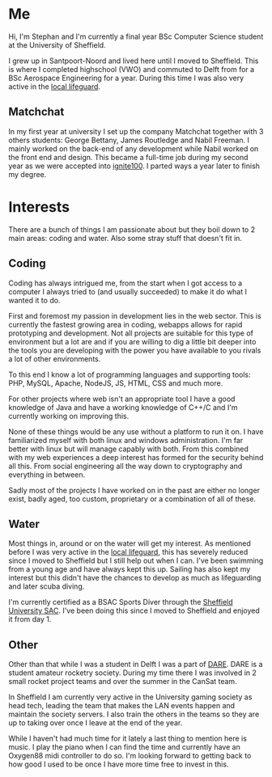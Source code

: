 Me
======

Hi, I'm Stephan and I'm currently a final year BSc Computer Science student at the University of Sheffield.

I grew up in Santpoort-Noord and lived here until I moved to Sheffield. This is where I completed highschool (VWO) and commuted to Delft from for a BSc Aerospace Engineering for a year. During this time I was also very active in the [local lifeguard](http://www.ijrb.nl).

Matchchat
-------

In my first year at university I set up the company Matchchat together with 3 others students: George Bettany, James Routledge and Nabil Freeman. I mainly worked on the back-end of any development while Nabil worked on the front end and design. This became a full-time job during my second year as we were accepted into [ignite100](http://ignite.io/#accelerator). I parted ways a year later to finish my degree.

Interests
=======

There are a bunch of things I am passionate about but they boil down to 2 main areas: coding and water. Also some stray stuff that doesn't fit in.

Coding
------

Coding has always intrigued me, from the start when I got access to a computer I always tried to (and usually succeeded) to make it do what I wanted it to do.

First and foremost my passion in development lies in the web sector. This is currently the fastest growing area in coding, webapps allows for rapid prototyping and development. Not all projects are suitable for this type of environment but a lot are and if you are willing to dig a little bit deeper into the tools you are developing with the power you have available to you rivals a lot of other environments.

To this end I know a lot of programming languages and supporting tools: PHP, MySQL, Apache, NodeJS, JS, HTML, CSS and much more.

For other projects where web isn't an appropriate tool I have a good knowledge of Java and have a working knowledge of C++/C and I'm currently working on improving this.

None of these things would be any use without a platform to run it on. I have familiarized myself with both linux and windows administration. I'm far better with linux but will manage capably with both. From this combined with my web experiences a deep interest has formed for the security behind all this. From social engineering all the way down to cryptography and everything in between.

Sadly most of the projects I have worked on in the past are either no longer exist, badly aged, too custom, proprietary or a combination of all of these.

Water
------
Most things in, around or on the water will get my interest. As mentioned before I was very active in the [local lifeguard](http://www.ijrb.nl), this has severely reduced since I moved to Sheffield but I still help out when I can. I've been swimming from a young age and have always kept this up. Sailing has also kept my interest but this didn't have the chances to develop as much as lifeguarding and later scuba diving.

I'm currently certified as a BSAC Sports Diver through the [Sheffield University SAC](http://www.susac.com). I've been doing this since I moved to Sheffield and enjoyed it from day 1.

Other
------

Other than that while I was a student in Delft I was a part of [DARE](http://dare.tudelft.nl). DARE is a student amateur rocketry society. During my time there I was involved in 2 small rocket project teams and over the summer in the CanSat team.

In Sheffield I am currently very active in the University gaming society as head tech, leading the team that makes the LAN events happen and maintain the society servers. I also train the others in the teams so they are up to taking over once I leave at the end of the year.

While I haven't had much time for it lately a last thing to mention here is music. I play the piano when I can find the time and currently have an Oxygen88 midi controller to do so. I'm looking forward to getting back to how good I used to be once I have more time free to invest in this.